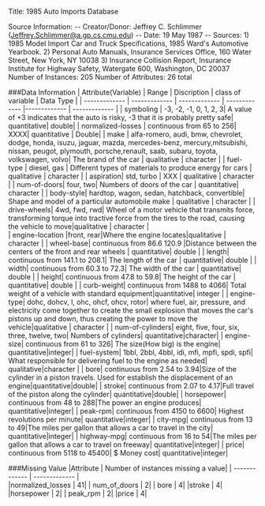 Title: 1985 Auto Imports Database

Source Information:
   -- Creator/Donor: Jeffrey C. Schlimmer (Jeffrey.Schlimmer@a.gp.cs.cmu.edu)
   -- Date: 19 May 1987
   -- Sources:
     1) 1985 Model Import Car and Truck Specifications, 1985 Ward's
        Automotive Yearbook.
     2) Personal Auto Manuals, Insurance Services Office, 160 Water
        Street, New York, NY 10038 
     3) Insurance Collision Report, Insurance Institute for Highway
        Safety, Watergate 600, Washington, DC 20037
Number of Instances: 205
Number of Attributes: 26 total

###Data Information
| Attribute(Variable) | Range | Discription | class of variable | Data Type |
| ------------- | ------------- | ------------- | ------------- |------------- | ------------- |
| symboling  |         -3, -2, -1, 0, 1, 2, 3| A value of +3 indicates that the auto is risky, -3 that it is probably pretty safe| quantitative| double|
| normalized-losses | continuous from 65 to 256| XXXX| quantitative | Double|
| make |              alfa-romero, audi, bmw, chevrolet, dodge, honda, isuzu, jaguar, mazda, mercedes-benz, mercury,mitsubishi, nissan, peugot, plymouth, porsche,renault, saab, subaru, toyota, volkswagen, volvo| The brand of the car | qualitative | character |
| fuel-type |         diesel, gas | Different types of materials to produce energy for cars | qualitative | character |
| aspiration|         std, turbo | XXX | qualitative | character |
| num-of-doors|       four, two| Numbers of doors of the car | quantitative| character |
| body-style|         hardtop, wagon, sedan, hatchback, convertible| Shape and model of a particular automobile make | qualitative | character |
| drive-wheels|      4wd, fwd, rwd| Wheel of a motor vehicle that transmits force, transforming torque into tractive force from the tires to the road, causing the vehicle to move|qualitative | character |            
| engine-location |front, rear|Where the engine locates|qualitative | character |
| wheel-base|       continuous from 86.6 120.9 |Distance between the centers of the front and rear wheels | quantitative| double |
| length|           continuous from 141.1 to 208.1| The length of the car |  quantitative| double |
| width|            continuous from 60.3 to 72.3| The width of the car |  quantitative| double |
| height|           continuous from 47.8 to 59.8| The height of the car |  quantitative| double |
| curb-weight|      continuous from 1488 to 4066| Total weight of a vehicle with standard equipment|quantitative| integer |
| engine-type|      dohc, dohcv, l, ohc, ohcf, ohcv, rotor| where fuel, air, pressure, and electricity come together to create the small explosion that moves the car's pistons up and down, thus creating the power to move the vehicle|qualitative | character |
| num-of-cylinders| eight, five, four, six, three, twelve, two| Numbers of cylinders| quantitative|character|
| engine-size|     continuous from 61 to 326| The size(How big) is the engine| quantitative|integer|
| fuel-system|  1bbl, 2bbl, 4bbl, idi, mfi, mpfi, spdi, spfi| What responsible for delivering fuel to the engine as needed| qualitative|character |
| bore| continuous from 2.54 to 3.94|Size of the cylinder in a piston travels. Used for establish the displacement of an engine|quantitative|double|
| stroke|               continuous from 2.07 to 4.17|Full travel of the piston along the cylinder| quantitative|double|
| horsepower|           continuous from 48 to 288|The power an engine produces| quantitative|integer|
| peak-rpm|             continuous from 4150 to 6600| Highest revolutions per minute| quantitative|integer|
| city-mpg|             continuous from 13 to 49|The miles per gallon that allows a car to travel in the city| quantitative|integer|
| highway-mpg|          continuous from 16 to 54|The miles per gallon that allows a car to travel on freeway| quantitative|integer|
| price|                continuous from 5118 to 45400| $ Money cost| quantitative|integer|



###Missing Value
   |Attribute |  Number of instances missing a value|
   | ------------- | ------------- |  
   |normalized_losses |  41|
   | num_of_doors     |   2|
   | bore             |   4|
   |stroke            |   4|
   |horsepower        |   2|
   | peak_rpm         |   2|
   |price             |   4|
